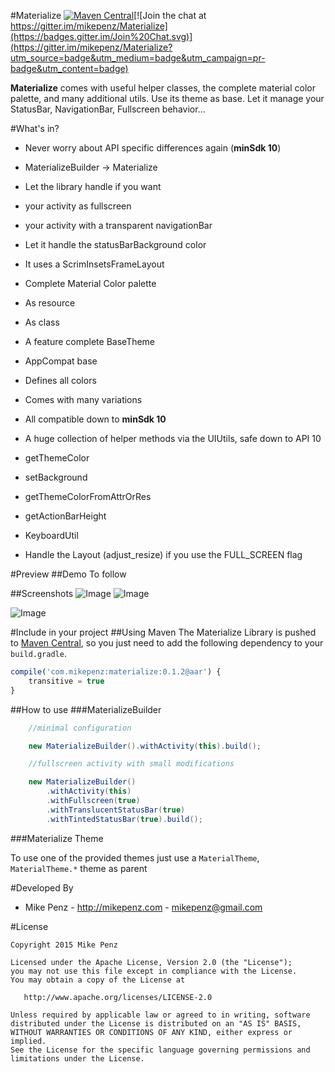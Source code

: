 #Materialize  [![Maven Central](https://maven-badges.herokuapp.com/maven-central/com.mikepenz/materialize/badge.svg?style=flat)](https://maven-badges.herokuapp.com/maven-central/com.mikepenz/materialize)[![Join the chat at https://gitter.im/mikepenz/Materialize](https://badges.gitter.im/Join%20Chat.svg)](https://gitter.im/mikepenz/Materialize?utm_source=badge&utm_medium=badge&utm_campaign=pr-badge&utm_content=badge)


**Materialize** comes with useful helper classes, the complete material color palette, and many additional utils. Use its theme as base. Let it manage your StatusBar, NavigationBar, Fullscreen behavior...

#What's in?
* Never worry about API specific differences again (**minSdk 10**)

* MaterializeBuilder -> Materialize
 * Let the library handle if you want
  * your activity as fullscreen
  * your activity with a transparent navigationBar
 * Let it handle the statusBarBackground color
  * It uses a ScrimInsetsFrameLayout

* Complete Material Color palette
 * As resource
 * As class

* A feature complete BaseTheme
 * AppCompat base
 * Defines all colors
 * Comes with many variations
 * All compatible down to **minSdk 10**

* A huge collection of helper methods via the UIUtils, safe down to API 10
 * getThemeColor
 * setBackground
 * getThemeColorFromAttrOrRes
 * getActionBarHeight

* KeyboardUtil
 * Handle the Layout (adjust_resize) if you use the FULL_SCREEN flag

#Preview
##Demo
To follow

##Screenshots
![Image](https://raw.githubusercontent.com/mikepenz/Materialize/develop/DEV/screenshots/screenshot1_small.png)
![Image](https://raw.githubusercontent.com/mikepenz/Materialize/develop/DEV/screenshots/screenshot2_small.png)

![Image](https://raw.githubusercontent.com/mikepenz/Materialize/develop/DEV/screenshots/screenshot3_small.png)


#Include in your project
##Using Maven
The Materialize Library is pushed to [Maven Central](http://search.maven.org/#search|ga|1|g%3A%22com.mikepenz%22), so you just need to add the following dependency to your `build.gradle`.

```javascript
compile('com.mikepenz:materialize:0.1.2@aar') {
	transitive = true
}
```

##How to use
###MaterializeBuilder

```java
    //minimal configuration

    new MaterializeBuilder().withActivity(this).build();
```

```java
    //fullscreen activity with small modifications

    new MaterializeBuilder()
        .withActivity(this)
        .withFullscreen(true)
        .withTranslucentStatusBar(true)
        .withTintedStatusBar(true).build();
```

###Materialize Theme

To use one of the provided themes just use a `MaterialTheme`, `MaterialTheme.*` theme as parent

#Developed By

* Mike Penz - http://mikepenz.com - <mikepenz@gmail.com>


#License

    Copyright 2015 Mike Penz

    Licensed under the Apache License, Version 2.0 (the "License");
    you may not use this file except in compliance with the License.
    You may obtain a copy of the License at

       http://www.apache.org/licenses/LICENSE-2.0

    Unless required by applicable law or agreed to in writing, software
    distributed under the License is distributed on an "AS IS" BASIS,
    WITHOUT WARRANTIES OR CONDITIONS OF ANY KIND, either express or implied.
    See the License for the specific language governing permissions and
    limitations under the License.
